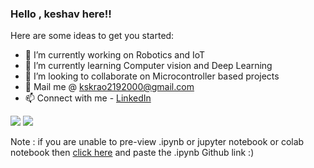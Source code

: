 


> 
 ### Hello , keshav here!!

<!--
**kskrao219/kskrao219** is a ✨ _special_ ✨ repository because its `README.md` (this file) appears on your GitHub profile.-->

Here are some ideas to get you started:

- 🔭 I’m currently working on Robotics and IoT
- 🌱 I’m currently learning Computer vision and Deep Learning
- 👯 I’m looking to collaborate on Microcontroller based projects
- :email: Mail me @ kskrao2192000@gmail.com
- 📫 Connect with me - [LinkedIn](https://www.linkedin.com/in/k-s-keshava-rao-97a7b2174?lipi=urn:li:page:d_flagship3_profile_view_base_contact_details;v58Doe%2b4RleuRxLHAt1kwg==)
<img src ='https://github-readme-stats.vercel.app/api?username=kskrao219&theme=solarized-light&show_icons=true'/>
<img src ='https://github-readme-stats.vercel.app/api/top-langs/?username=kskrao219&theme=solarized-light&show_icons=true'/>

Note : if you are unable to pre-view .ipynb or jupyter notebook or colab notebook then [click here](https://nbviewer.jupyter.org/) and paste the .ipynb Github link :)

